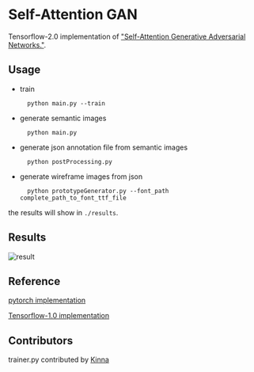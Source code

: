 # Self-Attention GAN
Tensorflow-2.0 implementation of ["Self-Attention Generative Adversarial Networks."](https://arxiv.org/abs/1805.08318).
## Usage

* train

        python main.py --train

* generate semantic images
    
        python main.py
        
* generate json annotation file from semantic images
    
        python postProcessing.py
        
* generate wireframe images from json
    
        python prototypeGenerator.py --font_path complete_path_to_font_ttf_file
        


the results will show in `./results`.

## Results

![result](sa_result.jpg)

## Reference
[pytorch implementation](https://github.com/heykeetae/Self-Attention-GAN)

[Tensorflow-1.0 implementation](https://github.com/taki0112/Self-Attention-GAN-Tensorflow)

## Contributors
trainer.py contributed by [Kinna](https://github.com/KinnaChen)
